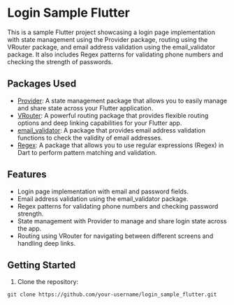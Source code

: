 # Login Sample Flutter

This is a sample Flutter project showcasing a login page implementation with state management using the Provider package, routing using the VRouter package, and email address validation using the email_validator package. It also includes Regex patterns for validating phone numbers and checking the strength of passwords.

## Packages Used

- [Provider](https://pub.dev/packages/provider): A state management package that allows you to easily manage and share state across your Flutter application.
- [VRouter](https://pub.dev/packages/vrouter): A powerful routing package that provides flexible routing options and deep linking capabilities for your Flutter app.
- [email_validator](https://pub.dev/packages/email_validator): A package that provides email address validation functions to check the validity of email addresses.
- [Regex](https://pub.dev/packages/regex): A package that allows you to use regular expressions (Regex) in Dart to perform pattern matching and validation.

## Features

- Login page implementation with email and password fields.
- Email address validation using the email_validator package.
- Regex patterns for validating phone numbers and checking password strength.
- State management with Provider to manage and share login state across the app.
- Routing using VRouter for navigating between different screens and handling deep links.

## Getting Started

1. Clone the repository:

```shell
git clone https://github.com/your-username/login_sample_flutter.git
